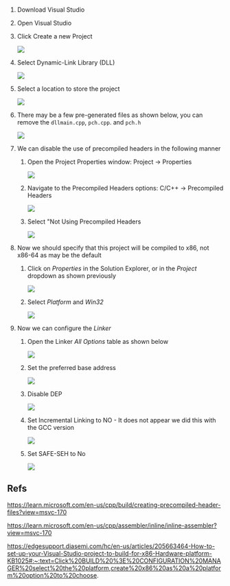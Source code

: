 # 



1. Download Visual Studio
2. Open Visual Studio 
3. Click Create a new Project

    <img src="Images/I3.png">

4. Select Dynamic-Link Library (DLL)

    <img src="Images/I4.png">

5. Select a location to store the project

    <img src="Images/I5.png">

6. There may be a few pre-generated files as shown below, you can remove the `dllmain.cpp`, `pch.cpp`. and `pch.h`

    <img src="Images/I6.png">

7. We can disable the use of precompiled headers in the following manner
   1. Open the Project Properties window: Project -> Properties

        <img src="Images/I7.png">

   2. Navigate to the Precompiled Headers options: C/C++ -> Precompiled Headers 

        <img src="Images/I8.png">

   3. Select "Not Using Precompiled Headers

        <img src="Images/I9.png">

8. Now we should specify that this project will be compiled to x86, not x86-64 as may be the default
   1. Click on *Properties* in the Solution Explorer, or in the *Project* dropdown as shown previously

        <img src="Images/I10.png">

   2. Select *Platform* and *Win32*

        <img src="Images/I11.png">

9. Now we can configure the *Linker*
   1.  Open the Linker *All Options* table as shown below

        <img src="Images/I12.png">

   2. Set the preferred base address

        <img src="Images/I13.png">

   3. Disable DEP

        <img src="Images/I14.png">

   4. Set Incremental Linking to NO - It does not appear we did this with the GCC version

        <img src="Images/I15.png">

   5. Set SAFE-SEH to No

        <img src="Images/I16.png">

## Refs

https://learn.microsoft.com/en-us/cpp/build/creating-precompiled-header-files?view=msvc-170

https://learn.microsoft.com/en-us/cpp/assembler/inline/inline-assembler?view=msvc-170

https://edgesupport.diasemi.com/hc/en-us/articles/205663464-How-to-set-up-your-Visual-Studio-project-to-build-for-x86-Hardware-platform-KB1025#:~:text=Click%20BUILD%20%3E%20CONFIGURATION%20MANAGER%20select%20the%20platform,create%20x86%20as%20a%20platform%20option%20to%20choose.